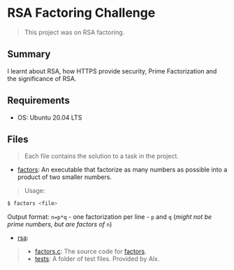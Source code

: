 # RSA Factoring Challenge

> This project was on RSA factoring.

## Summary

I learnt about RSA, how HTTPS provide security, Prime Factorization and the significance of RSA.

## Requirements

- OS: Ubuntu 20.04 LTS

## Files

> Each file contains the solution to a task in the project.

- [factors](https://github.com/Ebube-Ochemba/RSA-Factoring-Challenge/blob/master/factors): An executable that factorize as many numbers as possible into a product of two smaller numbers.
> Usage:
```sh
$ factors <file>
```

Output format: `n=p*q`
	- one factorization per line
	- `p` and `q` (_might not be prime numbers, but are factors of_ `n`)

- [rsa](https://github.com/Ebube-Ochemba/RSA-Factoring-Challenge/blob/master/rsa):

> - [factors.c](https://github.com/Ebube-Ochemba/RSA-Factoring-Challenge/blob/master/factors.c): The source code for [factors](https://github.com/Ebube-Ochemba/RSA-Factoring-Challenge/blob/master/factors).
> - [tests](https://github.com/Ebube-Ochemba/RSA-Factoring-Challenge/blob/master/tests): A folder of test files. Provided by Alx.
